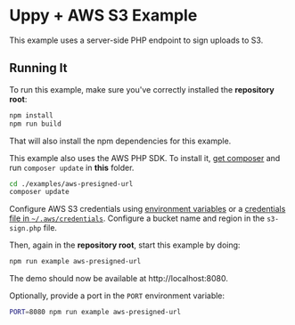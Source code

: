 # Uppy + AWS S3 Example

This example uses a server-side PHP endpoint to sign uploads to S3.

## Running It

To run this example, make sure you've correctly installed the **repository root**:
```bash
npm install
npm run build
```
That will also install the npm dependencies for this example.

This example also uses the AWS PHP SDK.
To install it, [get composer](https://getcomposer.org) and run `composer update` in **this** folder.

```bash
cd ./examples/aws-presigned-url
composer update
```

Configure AWS S3 credentials using [environment variables](https://docs.aws.amazon.com/aws-sdk-php/v3/guide/guide/credentials.html#environment-credentials) or a [credentials file in `~/.aws/credentials`](https://docs.aws.amazon.com/aws-sdk-php/v3/guide/guide/credentials.html#credential-profiles).
Configure a bucket name and region in the `s3-sign.php` file.

Then, again in the **repository root**, start this example by doing:
```bash
npm run example aws-presigned-url
```
The demo should now be available at http://localhost:8080.

Optionally, provide a port in the `PORT` environment variable:
```bash
PORT=8080 npm run example aws-presigned-url
```
